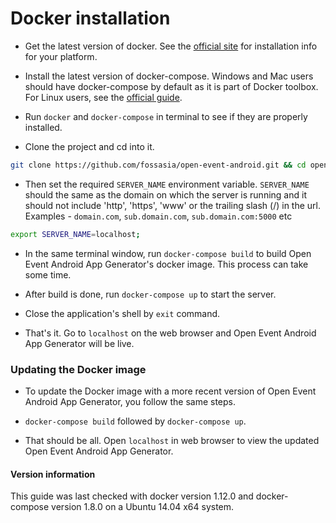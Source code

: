 # Docker installation

* Get the latest version of docker. See the [official site](https://docs.docker.com/engine/installation/) for installation info for your platform.

* Install the latest version of docker-compose. Windows and Mac users should have docker-compose by default as it is part of Docker toolbox. For Linux users, see the
[official guide](https://docs.docker.com/compose/install/).

* Run `docker` and `docker-compose` in terminal to see if they are properly installed.

* Clone the project and cd into it.

```bash
git clone https://github.com/fossasia/open-event-android.git && cd open-event-android
```

* Then set the required `SERVER_NAME` environment variable. `SERVER_NAME` should the same as the domain on which the server is running and it should not include 'http', 'https',
'www' or the trailing slash (/) in the url. Examples - `domain.com`, `sub.domain.com`, `sub.domain.com:5000` etc

```bash
export SERVER_NAME=localhost;
```

* In the same terminal window, run `docker-compose build` to build Open Event Android App Generator's docker image. This process can take some time.

* After build is done, run `docker-compose up` to start the server.

* Close the application's shell by `exit` command.

* That's it. Go to `localhost` on the web browser and Open Event Android App Generator will be live.


### Updating the Docker image

* To update the Docker image with a more recent version of Open Event Android App Generator, you follow the same steps.

* `docker-compose build` followed by `docker-compose up`.

* That should be all. Open `localhost` in web browser to view the updated Open Event Android App Generator.

#### Version information

This guide was last checked with docker version 1.12.0 and docker-compose version 1.8.0 on a Ubuntu 14.04 x64 system.
